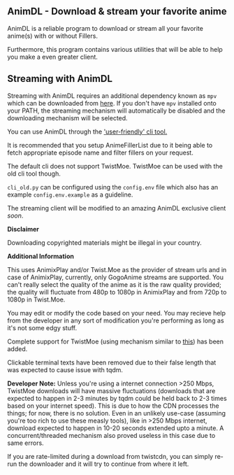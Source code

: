AnimDL - Download & stream your favorite anime
---

AnimDL is a reliable program to download or stream all your favorite anime(s) with or without Fillers.

Furthermore, this program contains various utilities that will be able to help you make a even greater client.

Streaming with AnimDL
---

Streaming with AnimDL requires an additional dependency known as `mpv` which can be downloaded from [here](https://github.com/mpv-player/mpv/releases/). If you don't 
have `mpv` installed onto your PATH, the streaming mechanism will automatically be disabled and the downloading mechanism will be selected.

You can use AnimDL through the ['user-friendly' cli tool.](https://github.com/justfoolingaround/animdl/blob/master/cli.py)

It is recommended that you setup AnimeFillerList due to it being able to fetch appropriate episode name and filter fillers on your request.

The default cli does not support TwistMoe. TwistMoe can be used with the old cli tool though.

`cli_old.py` can be configured using the `config.env` file which also has an example `config.env.example` as a guideline.

The streaming client will be modified to an amazing AnimDL exclusive client *soon*.

**Disclaimer**

Downloading copyrighted materials might be illegal in your country.

**Additional Information**

This uses AnimixPlay and/or Twist.Moe as the provider of stream urls and in case of AnimixPlay, currently, only GogoAnime streams are supported. You can't really select the quality of the anime as it is the raw quality provided; the quality will fluctuate from 480p to 1080p in AnimixPlay and from 720p to 1080p in Twist.Moe.

You may edit or modify the code based on your need. You may recieve help from the developer in any sort of modification you're performing as long as it's not some edgy stuff.

Complete support for TwistMoe (using mechanism similar to [this](https://github.com/justfoolingaround/twistmoe-download-utils)) has been added.

Clickable terminal texts have been removed due to their false length that was expected to cause issue with tqdm.

**Developer Note:** Unless you're using a internet connection >250 Mbps, TwistMoe downloads will have massive fluctuations (downloads that are expected to happen in 2-3 minutes by tqdm could be held back to 2-3 times based on your internet speed). This is due to how the CDN processes the things; for now, there is no solution. 
Even in an unlikely use-case (assuming you're too rich to use these measly tools), like in >250 Mbps internet, download expected to happen in 10-20 seconds extended upto a minute. 
A concurrent/threaded mechanism also proved useless in this case due to same errors. 

If you are rate-limited during a download from twistcdn, you can simply re-run the downloader and it will try to continue from where it left.